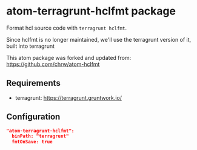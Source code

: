 # atom-terragrunt-hclfmt package

Format hcl source code with `terragrunt hclfmt`.

Since hclfmt is no longer maintained, we'll use the terragrunt version of it, built into terragrunt

This atom package was forked and updated from: https://github.com/chrw/atom-hclfmt

## Requirements
- terragrunt: https://terragrunt.gruntwork.io/

## Configuration
```json
"atom-terragrunt-hclfmt":
  binPath: "terragrunt"
  fmtOnSave: true
```
